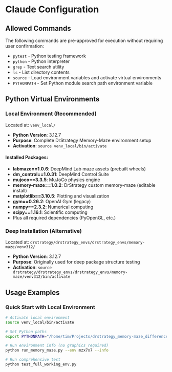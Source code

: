 # Claude Configuration

## Allowed Commands

The following commands are pre-approved for execution without requiring user confirmation:

- `pytest` - Python testing framework
- `python` - Python interpreter 
- `grep` - Text search utility
- `ls` - List directory contents
- `source` - Load environment variables and activate virtual environments
- `PYTHONPATH` - Set Python module search path environment variable

## Python Virtual Environments

### Local Environment (Recommended)
Located at: `venv_local/`
- **Python Version**: 3.12.7
- **Purpose**: Complete DrStrategy Memory-Maze environment setup
- **Activation**: `source venv_local/bin/activate`

#### Installed Packages:
- **labmaze==1.0.6**: DeepMind Lab maze assets (prebuilt wheels)
- **dm_control==1.0.31**: DeepMind Control Suite
- **mujoco==3.3.5**: MuJoCo physics engine
- **memory-maze==1.0.2**: DrStrategy custom memory-maze (editable install)
- **matplotlib==3.10.5**: Plotting and visualization
- **gym==0.26.2**: OpenAI Gym (legacy)
- **numpy==2.3.2**: Numerical computing
- **scipy==1.16.1**: Scientific computing
- Plus all required dependencies (PyOpenGL, etc.)

### Deep Installation (Alternative)
Located at: `drstrategy/drstrategy_envs/drstrategy_envs/memory-maze/venv312/`
- **Python Version**: 3.12.7
- **Purpose**: Originally used for deep package structure testing
- **Activation**: `source drstrategy/drstrategy_envs/drstrategy_envs/memory-maze/venv312/bin/activate`

## Usage Examples

### Quick Start with Local Environment
```bash
# Activate local environment
source venv_local/bin/activate

# Set Python paths
export PYTHONPATH="/home/tim/Projects/drstrategy_memory-maze_differences/drstrategy:/home/tim/Projects/drstrategy_memory-maze_differences/drstrategy/drstrategy"

# Run environment info (no graphics required)
python run_memory_maze.py --env mzx7x7 --info

# Run comprehensive test
python test_full_working_env.py
```
